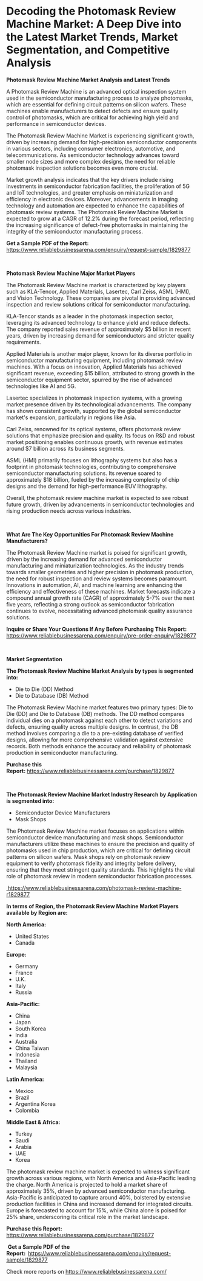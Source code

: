 <p><h1>Decoding the Photomask Review Machine Market: A Deep Dive into the Latest Market Trends, Market Segmentation, and Competitive Analysis</h1></p><p><strong>Photomask Review Machine Market Analysis and Latest Trends</strong></p>
<p><p>A Photomask Review Machine is an advanced optical inspection system used in the semiconductor manufacturing process to analyze photomasks, which are essential for defining circuit patterns on silicon wafers. These machines enable manufacturers to detect defects and ensure quality control of photomasks, which are critical for achieving high yield and performance in semiconductor devices.</p><p>The Photomask Review Machine Market is experiencing significant growth, driven by increasing demand for high-precision semiconductor components in various sectors, including consumer electronics, automotive, and telecommunications. As semiconductor technology advances toward smaller node sizes and more complex designs, the need for reliable photomask inspection solutions becomes even more crucial.</p><p>Market growth analysis indicates that the key drivers include rising investments in semiconductor fabrication facilities, the proliferation of 5G and IoT technologies, and greater emphasis on miniaturization and efficiency in electronic devices. Moreover, advancements in imaging technology and automation are expected to enhance the capabilities of photomask review systems. The Photomask Review Machine Market is expected to grow at a CAGR of 12.2% during the forecast period, reflecting the increasing significance of defect-free photomasks in maintaining the integrity of the semiconductor manufacturing process.</p></p>
<p><strong>Get a Sample PDF of the Report:&nbsp;</strong> <a href="https://www.reliablebusinessarena.com/enquiry/request-sample/1829877?utm_campaign=3457&utm_medium=2&utm_source=Github&utm_content=ia&utm_term=06042025&utm_id=photomask-review-machine">https://www.reliablebusinessarena.com/enquiry/request-sample/1829877</a></p>
<p>&nbsp;</p>
<p><strong>Photomask Review Machine Major Market Players</strong></p>
<p><p>The Photomask Review Machine market is characterized by key players such as KLA-Tencor, Applied Materials, Lasertec, Carl Zeiss, ASML (HMI), and Vision Technology. These companies are pivotal in providing advanced inspection and review solutions critical for semiconductor manufacturing.</p><p>KLA-Tencor stands as a leader in the photomask inspection sector, leveraging its advanced technology to enhance yield and reduce defects. The company reported sales revenue of approximately $5 billion in recent years, driven by increasing demand for semiconductors and stricter quality requirements.</p><p>Applied Materials is another major player, known for its diverse portfolio in semiconductor manufacturing equipment, including photomask review machines. With a focus on innovation, Applied Materials has achieved significant revenue, exceeding $15 billion, attributed to strong growth in the semiconductor equipment sector, spurred by the rise of advanced technologies like AI and 5G.</p><p>Lasertec specializes in photomask inspection systems, with a growing market presence driven by its technological advancements. The company has shown consistent growth, supported by the global semiconductor market's expansion, particularly in regions like Asia.</p><p>Carl Zeiss, renowned for its optical systems, offers photomask review solutions that emphasize precision and quality. Its focus on R&D and robust market positioning enables continuous growth, with revenue estimates around $7 billion across its business segments.</p><p>ASML (HMI) primarily focuses on lithography systems but also has a footprint in photomask technologies, contributing to comprehensive semiconductor manufacturing solutions. Its revenue soared to approximately $18 billion, fueled by the increasing complexity of chip designs and the demand for high-performance EUV lithography.</p><p>Overall, the photomask review machine market is expected to see robust future growth, driven by advancements in semiconductor technologies and rising production needs across various industries.</p></p>
<p>&nbsp;</p>
<p><strong>What Are The Key Opportunities For Photomask Review Machine Manufacturers?</strong></p>
<p><p>The Photomask Review Machine market is poised for significant growth, driven by the increasing demand for advanced semiconductor manufacturing and miniaturization technologies. As the industry trends towards smaller geometries and higher precision in photomask production, the need for robust inspection and review systems becomes paramount. Innovations in automation, AI, and machine learning are enhancing the efficiency and effectiveness of these machines. Market forecasts indicate a compound annual growth rate (CAGR) of approximately 5-7% over the next five years, reflecting a strong outlook as semiconductor fabrication continues to evolve, necessitating advanced photomask quality assurance solutions.</p></p>
<p><strong>Inquire or Share Your Questions If Any Before Purchasing This Report:</strong> <a href="https://www.reliablebusinessarena.com/enquiry/pre-order-enquiry/1829877?utm_campaign=3457&utm_medium=2&utm_source=Github&utm_content=ia&utm_term=06042025&utm_id=photomask-review-machine">https://www.reliablebusinessarena.com/enquiry/pre-order-enquiry/1829877</a></p>
<p>&nbsp;</p>
<p><strong>Market Segmentation</strong></p>
<p><strong>The Photomask Review Machine Market Analysis by types is segmented into:</strong></p>
<p><ul><li>Die to Die (DD) Method</li><li>Die to Database (DB) Method</li></ul></p>
<p><p>The Photomask Review Machine market features two primary types: Die to Die (DD) and Die to Database (DB) methods. The DD method compares individual dies on a photomask against each other to detect variations and defects, ensuring quality across multiple designs. In contrast, the DB method involves comparing a die to a pre-existing database of verified designs, allowing for more comprehensive validation against extensive records. Both methods enhance the accuracy and reliability of photomask production in semiconductor manufacturing.</p></p>
<p><strong>Purchase this Report:&nbsp;</strong><a href="https://www.reliablebusinessarena.com/purchase/1829877?utm_campaign=3457&utm_medium=2&utm_source=Github&utm_content=ia&utm_term=06042025&utm_id=photomask-review-machine">https://www.reliablebusinessarena.com/purchase/1829877</a></p>
<p>&nbsp;</p>
<p><strong>The Photomask Review Machine Market Industry Research by Application is segmented into:</strong></p>
<p><ul><li>Semiconductor Device Manufacturers</li><li>Mask Shops</li></ul></p>
<p><p>The Photomask Review Machine market focuses on applications within semiconductor device manufacturing and mask shops. Semiconductor manufacturers utilize these machines to ensure the precision and quality of photomasks used in chip production, which are critical for defining circuit patterns on silicon wafers. Mask shops rely on photomask review equipment to verify photomask fidelity and integrity before delivery, ensuring that they meet stringent quality standards. This highlights the vital role of photomask review in modern semiconductor fabrication processes.</p></p>
<p><a href="https://www.reliablebusinessarena.com/photomask-review-machine-r1829877?utm_campaign=3457&utm_medium=2&utm_source=Github&utm_content=ia&utm_term=06042025&utm_id=photomask-review-machine">&nbsp;https://www.reliablebusinessarena.com/photomask-review-machine-r1829877</a></p>
<p><strong>In terms of Region, the Photomask Review Machine Market Players available by Region are:</strong></p>
<p>
    <p> <strong> North America: </strong>
        <ul>
            <li>United States</li>
            <li>Canada</li>
        </ul>
        </p> 
    <p> <strong> Europe: </strong>
        <ul>
            <li>Germany</li>
            <li>France</li>
            <li>U.K.</li>
            <li>Italy</li>
            <li>Russia</li>
        </ul>
        </p> 
    <p> <strong> Asia-Pacific: </strong>
        <ul>
            <li>China</li>
            <li>Japan</li>
            <li>South Korea</li>
            <li>India</li>
            <li>Australia</li>
            <li>China Taiwan</li>
            <li>Indonesia</li>
            <li>Thailand</li>
            <li>Malaysia</li>
        </ul>
        </p> 
    <p> <strong> Latin America: </strong>
        <ul>
            <li>Mexico</li>
            <li>Brazil</li>
            <li>Argentina Korea</li>
            <li>Colombia</li>
        </ul>
        </p> 
    <p> <strong> Middle East & Africa: </strong>
        <ul>
            <li>Turkey</li>
            <li>Saudi</li>
            <li>Arabia</li>
            <li>UAE</li>
            <li>Korea</li>
        </ul>
    </p>
    </p>
<p><p>The photomask review machine market is expected to witness significant growth across various regions, with North America and Asia-Pacific leading the charge. North America is projected to hold a market share of approximately 35%, driven by advanced semiconductor manufacturing. Asia-Pacific is anticipated to capture around 40%, bolstered by extensive production facilities in China and increased demand for integrated circuits. Europe is forecasted to account for 15%, while China alone is poised for 25% share, underscoring its critical role in the market landscape.</p></p>
<p><strong>Purchase this Report: </strong><a href="https://www.reliablebusinessarena.com/purchase/1829877?utm_campaign=3457&utm_medium=2&utm_source=Github&utm_content=ia&utm_term=06042025&utm_id=photomask-review-machine">https://www.reliablebusinessarena.com/purchase/1829877</a></p>
<p>&nbsp;<strong>Get a Sample PDF of the Report:&nbsp;&nbsp;</strong><a href="https://www.reliablebusinessarena.com/enquiry/request-sample/1829877?utm_campaign=3457&utm_medium=2&utm_source=Github&utm_content=ia&utm_term=06042025&utm_id=photomask-review-machine">https://www.reliablebusinessarena.com/enquiry/request-sample/1829877</a></p>
<p><strong></strong></p>
<p>Check more reports on <a href="https://www.reliablebusinessarena.com/?utm_campaign=3457&utm_medium=2&utm_source=Github&utm_content=ia&utm_term=06042025&utm_id=photomask-review-machine">https://www.reliablebusinessarena.com/</a></p>